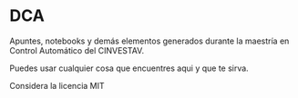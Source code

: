 
DCA
===

Apuntes, notebooks y demás elementos generados durante la maestría en Control Automático del CINVESTAV.

Puedes usar cualquier cosa que encuentres aqui y que te sirva.

Considera la licencia MIT
